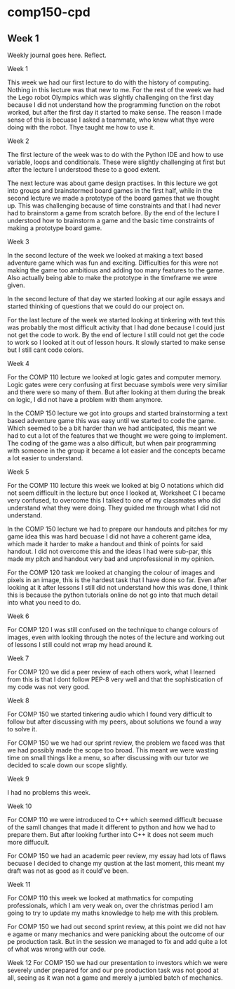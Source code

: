 # comp150-cpd

## Week 1

Weekly journal goes here. Reflect.

Week 1 

This week we had our first lecture to do with the history of computing. Nothing in this lecture was that new to me. For the rest of the week we had the Lego robot Olympics which was slightly challenging on the first day because I did not understand how the programming function on the robot worked, but after the first day it started to make sense. The reason I made sense of this is becuase I asked a teammate, who knew what thye were doing with the robot. Thye taught me how to use it.

Week 2 

The first lecture of the week was to do with the Python IDE and how to use variable, loops and conditionals. These were slightly challenging at first but after the lecture I understood these to a good extent. 

The next lecture was about game design practises. In this lecture we got into groups and brainstormed board games in the first half, while in the second lecture we made a prototype of the board games that we thought up. This was challenging because of time constraints and that I had never had to brainstorm a game from scratch before. By the end of the lecture I understood how to brainstorm a game and the basic time constraints of making a prototype board game. 

Week 3

In the second lecture of the week we looked at making a text based adventure game which was fun and exciting. Difficulties for this were not making the game too ambitious and adding too many features to the game. Also actually being able to make the prototype in the timeframe we were given. 

In the second lecture of that day we started looking at our agile essays and started thinking of questions that we could do our project on. 

For the last lecture of the week we started looking at tinkering with text this was probably the most difficult activity that I had done because I could just not get the code to work. By the end of lecture I still could not get the code to work so I looked at it out of lesson hours. It slowly started to make sense but I still cant code colors.

Week 4

For the COMP 110 lecture we looked at logic gates and computer memory. Logic gates were cery confusing at first becuase symbols were very similiar and there were so many of them. But after looking at them during the break on logic, I did not have a problem with them anymore. 

In the COMP 150 lecture we got into groups and started brainstorming a text based adventure game this was easy until we started to code the game. Which seemed to be a bit harder than we had anticipated, this meant we had to cut a lot of the features that we thought we were going to implement. The coding of the game was a also difficult, but when pair programming with someone in the group it became a lot easier and the concepts became a lot easier to understand. 

Week 5

For the COMP 110 lecture this week we looked at big O notations which did not seem difficult in the lecture but once I looked at, Worksheet C I became very confused, to overcome this I talked to one of my classmates who did understand what they were doing. They guided me through what I did not understand. 

In the COMP 150 lecture we had to prepare our handouts and pitches for my game idea this was hard becuase I did not have a coherent game idea, which made it harder to make a handout and think of points for said handout. I did not overcome this and the ideas I had were sub-par, this made my pitch and handout very bad and unprofessional in my opinion. 

For the COMP 120 task we looked at changing the colour of images and pixels in an image, this is the hardest task that I have done so far. Even after looking at it after lessons I still did not understand how this was done, I think this is because the python tutorials online do not go into that much detail into what you need to do. 

Week 6

For COMP 120 I was still confused on the technique to change colours of images, even with looking through the notes of the lecture and working out of lessons I still could not wrap my head around it.

Week 7

For COMP 120 we did a peer review of each others work, what I learned from this is that I dont follow PEP-8 very well and that the sophistication of my code was not very good.


Week 8

For COMP 150 we started tinkering audio which I found very difficult to follow but after discussing with my peers, about solutions we found a way to solve it.

For COMP 150 we we had our sprint review, the problem we faced was that we had possibly made the scope too broad. This meant we were wasting time on small things like a menu, so after discussing with our tutor we decided to scale down our scope slightly.

Week 9

I had no problems this week.

Week 10

For COMP 110 we were introduced to C++ which seemed difficult becuase of the samll changes that made it different to python and how we had to prepare them. But after looking further into C++ it does not seem much more diffucult.

For COMP 150 we had an academic peer review, my essay had lots of flaws becuase I decided to change my qustion at the last moment, this meant my draft was not as good as it could've been.

Week 11

For COMP 110 this week we looked at mathmatics for computing professionals, which I am very weak on, over the christmas period I am going to try to update my maths knowledge to help me with this problem.

For COMP 150 we had out second sprint review, at this point we did not hav e agame or many mechanics and were panicking about the outcome of our pe  production task. But in the session we managed to fix and add quite a lot of what was wrong with our code.

Week 12
For COMP 150 we had our presentation to investors which we were severely under prepared for and our pre production task was not good at all, seeing as it wan not a game and merely a jumbled batch of mechanics.


